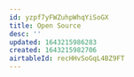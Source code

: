 ```yaml
---
id: yzpf7yFWZuhpWhqYiSoGX
title: Open Source
desc: ''
updated: 1643215986283
created: 1643215982706
airtableId: recHHvSoGqL4BZ9FT
---
```



